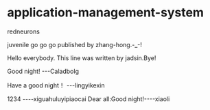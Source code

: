 application-management-system
=============================

redneurons

juvenile go go go published by zhang-hong.-_-!

Hello everybody. This line was written by jadsin.Bye!

Good night! ---Caladbolg

Have a good night！  ---lingyikexin

1234 ----xiguahuluyipiaocai 
Dear all:Good night!----xiaoli
